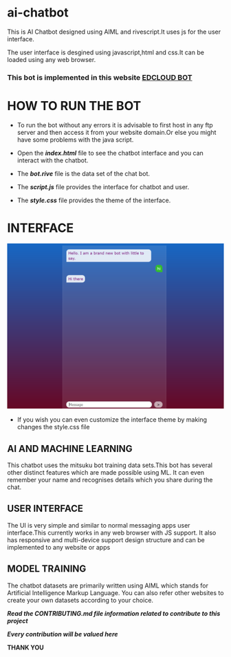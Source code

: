 # ai-chatbot
This is AI Chatbot designed using AIML and rivescript.It uses js for the user interface.

The user interface is desgined using javascript,html and css.It can be loaded using any web browser.

### This bot is implemented in this website [EDCLOUD BOT](http://edcloud.mywebcommunity.org/index.html)

# HOW TO RUN THE BOT

- To run the bot without any errors it is advisable to first host in any ftp server and then access it from your website domain.Or else you might have some problems with the java script.

- Open the ***index.html*** file to see the chatbot interface and you can interact with the chatbot.

- The ***bot.rive*** file is the data set of the chat bot.
- The ***script.js*** file provides the interface for chatbot and user.
- The ***style.css*** file provides the theme of the interface.
 
# INTERFACE
![SCREENSHOT](https://github.com/saran-codes/ai-chatbot/blob/main/sample.png)

- If you wish you can even customize the interface theme by making changes the style.css file

## AI AND MACHINE LEARNING

This chatbot uses the mitsuku bot training data sets.This bot has several other distinct features which are made possible using ML.
It can even remember your name and recognises details which you share during the chat.

## USER INTERFACE

The UI is very simple and similar to normal messaging apps user interface.This currently works in any web browser with JS support.
It also has responsive and multi-device support design structure and can be implemented to any website or apps

## MODEL TRAINING

The chatbot datasets are primarily written using AIML which stands for Artificial Intelligence Markup Language.
You can also refer other websites to create your own datasets according to your choice.

***Read the CONTRIBUTING.md file information related to contribute to this project***

***Every contribution will be valued here***

**THANK YOU**

